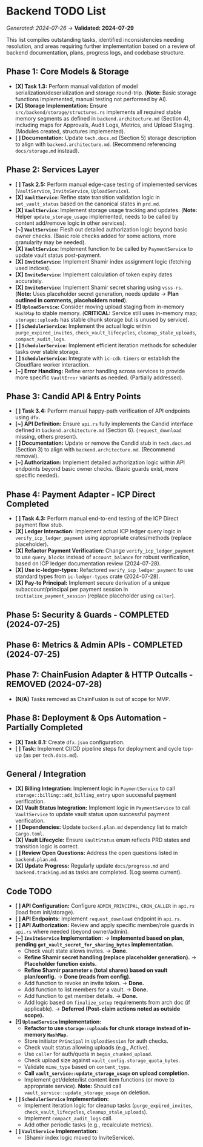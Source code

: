 # Backend TODO List

*Generated: 2024-07-26* -> **Validated: 2024-07-29**

This list compiles outstanding tasks, identified inconsistencies needing resolution, and areas requiring further implementation based on a review of backend documentation, plans, progress logs, and codebase structure.

## Phase 1: Core Models & Storage
-   **[X] Task 1.3:** Perform manual validation of model serialization/deserialization and storage round-trip. (**Note:** Basic storage functions implemented, manual testing not performed by AI).
-   **[X] Storage Implementation:** Ensure `src/backend/storage/structures.rs` implements all required stable memory segments as defined in `backend.architecture.md` (Section 4), including maps for Approvals, Audit Logs, Metrics, and Upload Staging. (Modules created, structures implemented).
-   **[ ] Documentation:** Update `tech.docs.md` (Section 5) storage description to align with `backend.architecture.md`. (Recommend referencing `docs/storage.md` instead).

## Phase 2: Services Layer
-   **[ ] Task 2.5:** Perform manual edge-case testing of implemented services (`VaultService`, `InviteService`, `UploadService`).
-   **[X] `VaultService`:** Refine state transition validation logic in `set_vault_status` based on the canonical states in `prd.md`.
-   **[X] `VaultService`:** Implement storage usage tracking and updates. (**Note:** Helper `update_storage_usage` implemented, needs to be called by content add/remove logic in other services).
-   **[~] `VaultService`:** Flesh out detailed authorization logic beyond basic owner checks. (Basic role checks added for some actions, more granularity may be needed).
-   **[X] `VaultService`:** Implement function to be called by `PaymentService` to update vault status post-payment.
-   **[X] `InviteService`:** Implement Shamir index assignment logic (fetching used indices).
-   **[X] `InviteService`:** Implement calculation of token expiry dates accurately.
-   **[X] `InviteService`:** Implement Shamir secret sharing using `vsss-rs`. (**Note:** Uses placeholder secret generation, needs update -> **Plan outlined in comments, placeholders noted**).
-   **[!] `UploadService`:** Consider moving upload staging from in-memory `HashMap` to stable memory. (**CRITICAL:** Service still uses in-memory map; `storage::uploads` has stable chunk storage but is unused by service).
-   **[ ] `SchedulerService`:** Implement the actual logic within `purge_expired_invites`, `check_vault_lifecycles`, `cleanup_stale_uploads`, `compact_audit_logs`.
-   **[ ] `SchedulerService`:** Implement efficient iteration methods for scheduler tasks over stable storage.
-   **[ ] `SchedulerService`:** Integrate with `ic-cdk-timers` or establish the Cloudflare worker interaction.
-   **[~] Error Handling:** Refine error handling across services to provide more specific `VaultError` variants as needed. (Partially addressed).

## Phase 3: Candid API & Entry Points
-   **[ ] Task 3.4:** Perform manual happy-path verification of API endpoints using `dfx`.
-   **[~] API Definition:** Ensure `api.rs` fully implements the Candid interface defined in `backend.architecture.md` (Section 6). (`request_download` missing, others present).
-   **[ ] Documentation:** Update or remove the Candid stub in `tech.docs.md` (Section 3) to align with `backend.architecture.md`. (Recommend removal).
-   **[~] Authorization:** Implement detailed authorization logic within API endpoints beyond basic owner checks. (Basic guards exist, more specific needed).

## Phase 4: Payment Adapter - ICP Direct Completed
-   **[ ] Task 4.3:** Perform manual end-to-end testing of the ICP Direct payment flow stub.
-   **[X] Ledger Interaction:** Implement actual ICP ledger query logic in `verify_icp_ledger_payment` using appropriate crates/methods (replace placeholder).
-   **[X] Refactor Payment Verification:** Change `verify_icp_ledger_payment` to use `query_blocks` instead of `account_balance` for robust verification, based on ICP ledger documentation review (2024-07-28).
-   **[X] Use ic-ledger-types:** Refactored `verify_icp_ledger_payment` to use standard types from `ic-ledger-types` crate (2024-07-28).
-   **[X] Pay-to Principal:** Implement secure derivation of a unique subaccount/principal per payment session in `initialize_payment_session` (replace placeholder using `caller`).

## Phase 5: Security & Guards - COMPLETED (2024-07-25)

## Phase 6: Metrics & Admin APIs - COMPLETED (2024-07-25)

## Phase 7: ChainFusion Adapter & HTTP Outcalls - REMOVED (2024-07-28)
-   **(N/A)** Tasks removed as ChainFusion is out of scope for MVP.

## Phase 8: Deployment & Ops Automation - Partially Completed
-   **[X] Task 8.1:** Create `dfx.json` configuration.
-   **[ ] Task:** Implement CI/CD pipeline steps for deployment and cycle top-up (as per `tech.docs.md`).

## General / Integration
-   **[X] Billing Integration:** Implement logic in `PaymentService` to call `storage::billing::add_billing_entry` upon successful payment verification.
-   **[X] Vault Status Integration:** Implement logic in `PaymentService` to call `VaultService` to update vault status upon successful payment verification.
-   **[ ] Dependencies:** Update `backend.plan.md` dependency list to match `Cargo.toml`.
-   **[X] Vault Lifecycle:** Ensure `VaultStatus` enum reflects PRD states and transition logic is correct.
-   **[ ] Review Open Questions:** Address the open questions listed in `backend.plan.md`.
-   **[X] Update Progress:** Regularly update `docs/progress.md` and `backend.tracking.md` as tasks are completed. (Log seems current).

## Code TODO
-   **[ ] API Configuration:** Configure `ADMIN_PRINCIPAL`, `CRON_CALLER` in `api.rs` (load from init/storage).
-   **[ ] API Endpoints:** Implement `request_download` endpoint in `api.rs`.
-   **[ ] API Authorization:** Review and apply specific member/role guards in `api.rs` where needed (beyond owner/admin).
-   **[~] `InviteService` Implementation:** -> **Implemented based on plan, pending `get_vault_secret_for_sharing_bytes` implementation.**
    *   Check vault state allows invites. -> **Done.**
    *   **Refine Shamir secret handling (replace placeholder generation).** -> **Placeholder function exists.**
    *   **Refine Shamir parameter `n` (total shares) based on vault plan/config.** -> **Done (reads from config).**
    *   Add function to revoke an invite token. -> **Done.**
    *   Add function to list members for a vault. -> **Done.**
    *   Add function to get member details. -> **Done.**
    *   Add logic based on `finalize_setup` requirements from arch doc (if applicable). -> **Deferred (Post-claim actions noted as outside scope).**
-   **[!] `UploadService` Implementation:**
    *   **Refactor to use `storage::uploads` for chunk storage instead of in-memory `HashMap`.**
    *   Store initiator `Principal` in `UploadSession` for auth checks.
    *   Check vault status allowing uploads (e.g., Active).
    *   Use `caller` for auth/quota in `begin_chunked_upload`.
    *   Check upload size against `vault_config.storage_quota_bytes`.
    *   Validate `mime_type` based on `content_type`.
    *   **Call `vault_service::update_storage_usage` on upload completion.**
    *   Implement get/delete/list content item functions (or move to appropriate service). **Note:** Should call `vault_service::update_storage_usage` on deletion.
-   **[ ] `SchedulerService` Implementation:**
    *   Implement iteration logic for cleanup tasks (`purge_expired_invites`, `check_vault_lifecycles`, `cleanup_stale_uploads`).
    *   Implement `compact_audit_logs` call.
    *   Add other periodic tasks (e.g., recalculate metrics).
-   **[ ] `VaultService` Implementation:**
    *   (Shamir index logic moved to InviteService).